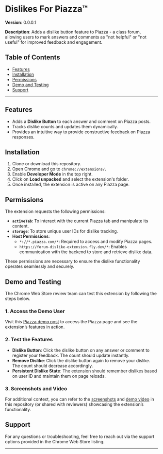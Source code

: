 # Dislikes For Piazza™

**Version**: 0.0.0.1

**Description**: Adds a dislike button feature to Piazza - a class forum, allowing users to mark answers and comments as "not helpful" or "not useful" for improved feedback and engagement.

## Table of Contents
- [Features](#features)
- [Installation](#installation)
- [Permissions](#permissions)
- [Demo and Testing](#demo-and-testing)
- [Support](#support)

---

## Features
- Adds a **Dislike Button** to each answer and comment on Piazza posts.
- Tracks dislike counts and updates them dynamically.
- Provides an intuitive way to provide constructive feedback on Piazza responses.

## Installation
1. Clone or download this repository.
2. Open Chrome and go to `chrome://extensions/`.
3. Enable **Developer Mode** in the top right.
4. Click on **Load unpacked** and select the extension's folder.
5. Once installed, the extension is active on any Piazza page.

## Permissions
The extension requests the following permissions:
- **`activeTab`**: To interact with the current Piazza tab and manipulate its content.
- **`storage`**: To store unique user IDs for dislike tracking.
- **Host Permissions**:
  - `*://*.piazza.com/*`: Required to access and modify Piazza pages.
  - `https://forum-dislike-extension.fly.dev/*`: Enables communication with the backend to store and retrieve dislike data.

These permissions are necessary to ensure the dislike functionality operates seamlessly and securely.

## Demo and Testing

The Chrome Web Store review team can test this extension by following the steps below.

### 1. Access the Demo User
Visit this [Piazza demo post](https://piazza.com/class/gw9jakygzvs616/post/359) to access the Piazza page and see the extension’s features in action.

### 2. Test the Features
- **Dislike Button**: Click the dislike button on any answer or comment to register your feedback. The count should update instantly.
- **Remove Dislike**: Click the dislike button again to remove your dislike. The count should decrease accordingly.
- **Persistent Dislike State**: The extension should remember dislikes based on user ID and maintain them on page reloads.

### 3. Screenshots and Video
For additional context, you can refer to the [screenshots](#) and [demo video](#) in this repository (or shared with reviewers) showcasing the extension’s functionality.

## Support
For any questions or troubleshooting, feel free to reach out via the support options provided in the Chrome Web Store listing.

---
